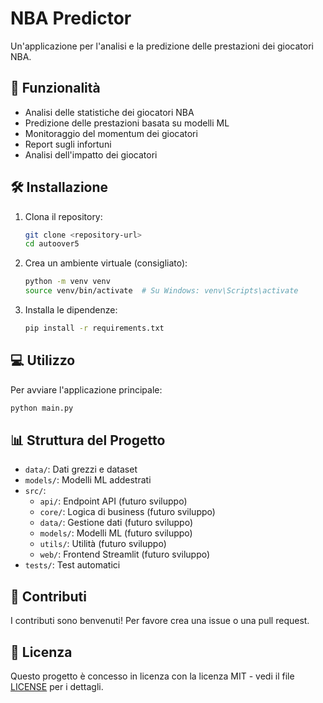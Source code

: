 # NBA Predictor

Un'applicazione per l'analisi e la predizione delle prestazioni dei giocatori NBA.

## 🚀 Funzionalità

- Analisi delle statistiche dei giocatori NBA
- Predizione delle prestazioni basata su modelli ML
- Monitoraggio del momentum dei giocatori
- Report sugli infortuni
- Analisi dell'impatto dei giocatori

## 🛠️ Installazione

1. Clona il repository:
   ```bash
   git clone <repository-url>
   cd autoover5
   ```

2. Crea un ambiente virtuale (consigliato):
   ```bash
   python -m venv venv
   source venv/bin/activate  # Su Windows: venv\Scripts\activate
   ```

3. Installa le dipendenze:
   ```bash
   pip install -r requirements.txt
   ```

## 💻 Utilizzo

Per avviare l'applicazione principale:

```bash
python main.py
```

## 📊 Struttura del Progetto

- `data/`: Dati grezzi e dataset
- `models/`: Modelli ML addestrati
- `src/`:
  - `api/`: Endpoint API (futuro sviluppo)
  - `core/`: Logica di business (futuro sviluppo)
  - `data/`: Gestione dati (futuro sviluppo)
  - `models/`: Modelli ML (futuro sviluppo)
  - `utils/`: Utilità (futuro sviluppo)
  - `web/`: Frontend Streamlit (futuro sviluppo)
- `tests/`: Test automatici

## 🤝 Contributi

I contributi sono benvenuti! Per favore crea una issue o una pull request.

## 📄 Licenza

Questo progetto è concesso in licenza con la licenza MIT - vedi il file [LICENSE](LICENSE) per i dettagli.
